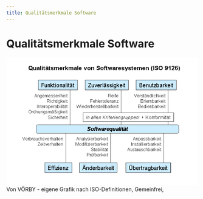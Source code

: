 ```yaml
---
title: Qualitätsmerkmale Software
---
```


# Qualitätsmerkmale Software

![qualitätsmerkmale.png](./qualitaetsmerkmale.png)
Von VÖRBY - eigene Grafik nach ISO-Definitionen, Gemeinfrei,
